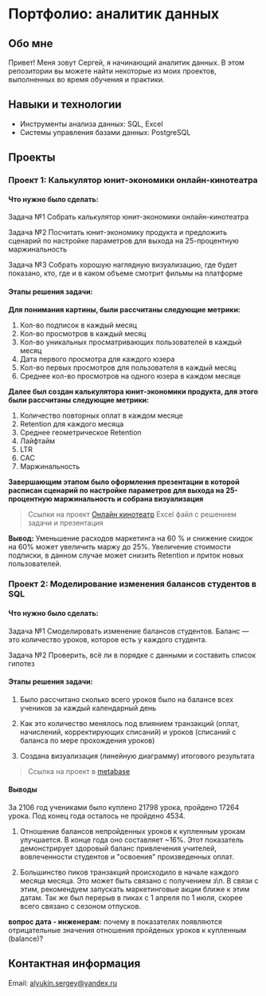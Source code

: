 # Портфолио: аналитик данных

## Обо мне
Привет! Меня зовут Сергей, я начинающий аналитик данных. В этом репозитории вы можете найти некоторые из моих проектов, выполненных во время обучения и практики.

## Навыки и технологии

<ul>
  <li>Инструменты анализа данных: SQL, Excel</li>
<li>Системы управления базами данных: PostgreSQL</li>
</ul>

## Проекты
### Проект 1: Калькулятор юнит-экономики онлайн-кинотеатра

#### Что нужно было сделать:

Задача №1 Собрать калькулятор юнит-экономики онлайн-кинотеатра

Задача №2 Посчитать юнит-экономику продукта и предложить сценарий по настройке параметров для выхода на 25-процентную маржинальность

Задача №3 Собрать хорошую наглядную визуализацию, где будет показано, кто, где и в каком объеме смотрит фильмы на платформе

#### Этапы решения задачи:

**Для понимания картины, были рассчитаны следующие метрики:**

1. Кол-во подписок в каждый месяц       
2. Кол-во просмотров в каждый месяц  
3. Кол-во уникальных просматривающих пользователей в каждый месяц
4. Дата первого просмотра для каждого юзера
5. Кол-во первых просмотров для пользователя в каждый месяц
6. Среднее кол-во просмотров на одного юзера в каждом месяце

**Далее был создан калькулятора юнит-экономики продукта, для этого были рассчитаны следующие метрики:**

1. Количество повторных оплат в каждом месяце
2. Retention для каждого месяца
3. Среднее геометрическое Retention    
4. Лайфтайм       
5. LTR 
6. CAC    
7. Маржинальность

**Завершающим этапом было оформления презентации в которой расписан сценарий по настройке параметров для выхода на 25-процентную маржинальность и собрана визуализация**

>Ссылки на проект [Онлайн кинотеатр](https://drive.google.com/drive/folders/1pTzBX7qENWKAdpnZbEgij-qkVan9NvGW?usp=sharing) Excel файл с решением задачи и презентация

**Вывод:**
Уменьшение расходов маркетинга на 60 % и снижение скидок на 60% может увеличить маржу до 25%. Увеличение стоимости подписки, в данном случае может снизить Retention и приток новых пользователей.


### Проект 2: Моделирование изменения балансов студентов в SQL

#### Что нужно было сделать:

Задача №1 Смоделировать изменение балансов студентов. Баланс — это количество уроков, которое есть у каждого студента. 

Задача №2 Проверить, всё ли в порядке с данными и составить список гипотез

#### Этапы решения задачи:


1. Было рассчитано сколько всего уроков было на балансе всех учеников за каждый календарный день

2. Как это количество менялось под влиянием транзакций (оплат, начислений, корректирующих списаний) и уроков (списаний с баланса по мере прохождения уроков)

3. Создана визуализация (линейную диаграмму) итогового результата


>Ссылка на проект в [metabase](https://metabase.sky.pro/question/62322)

#### Выводы
За 2106 год учениками было куплено 21798 урока, пройдено 17264 урока. Под конец года осталось не пройдено 4534. 

1. Отношение балансов непройденных уроков к купленным урокам улучшается. В конце года оно составляет ~16%.
Этот показатель демонстрирует здоровый баланс привлечения учителей, вовлеченности студентов и "освоения" произведенных оплат.

2. Большинство пиков транзакций происходило в начале каждого месяца месяца. Это может быть связано с получением з\п. 
В связи с этим, рекомендуем запускать маркетинговые акции ближе к этим датам. Так же был перерыв в пиках с 1 апреля по 1 июля, скорее всего связано с сезоном отпусков.

**вопрос дата - инженерам:**   почему в показателях появляются отрицательные значения отношения пройденых уроков к купленным (balance)?


## Контактная информация
Email: alyukin.sergey@yandex.ru
